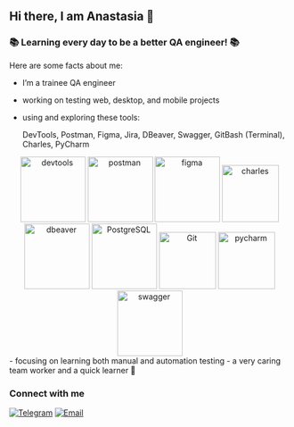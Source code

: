## Hi there, I am Anastasia 🐸

### 📚 Learning every day to be a better QA engineer! 📚

Here are some facts about me:
- I’m a trainee QA engineer 
- working on testing web, desktop, and mobile projects
- using and exploring these tools: 

    DevTools, Postman, Figma, Jira, DBeaver, Swagger, GitBash (Terminal), Charles, PyCharm

<div align="center">
 <img alt="devtools" width="117px" src="https://user-images.githubusercontent.com/89486551/143319750-2f729405-4b8a-4f73-8e16-b5c7780517fc.png"/>
 <img alt="postman" width="117px" src="https://user-images.githubusercontent.com/89486551/143319803-99550e9f-bdde-4354-b38a-a3aa8ffc9a77.png" />
 <img alt="figma" width="117px" src="https://user-images.githubusercontent.com/89486551/153722739-06821792-6882-4ca2-b6ba-8198944272be.png" />
 <img alt="charles" width="102px" src="https://user-images.githubusercontent.com/89486551/143319787-e5eb9aa4-5b57-454f-b903-64282274af76.png" />
 <img alt="dbeaver" width="117px" src="https://user-images.githubusercontent.com/89486551/143319757-0bbd31ce-7860-447a-9571-504653849d0b.png" />
 <img alt="PostgreSQL" width="117px" src="https://user-images.githubusercontent.com/89486551/143319773-17f2e07b-8dc2-4f02-9b60-e9f0b421ce06.png" />
 <img alt="Git" width="102px" src="https://user-images.githubusercontent.com/89486551/143319775-c711ac23-04f8-44dd-9a0b-ea3698467e9e.png" />
 <img alt="pycharm" width="102px" src="https://user-images.githubusercontent.com/89486551/143319814-3645ca4a-c3cc-4958-aa5b-ff27b47d704c.png" />
 <img alt="swagger" width="117px" src="https://user-images.githubusercontent.com/89486551/153722742-ae154b3b-291e-4e94-a969-43dbcc537acd.png" />
 
</div>
 - focusing on learning both manual and automation testing
 - a very caring team worker and a quick learner 🧡
 
### Connect with me
[![Telegram](https://img.shields.io/badge/-Telegram-%23002365?style=for-the-badge&logo=Telegram)](https://t.me/carbsfan) 
[![Email](https://img.shields.io/badge/Gmail-D14836?style=for-the-badge&logo=gmail&logoColor=white)](mailto:amorozova.qa@gmail.com)
